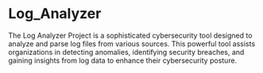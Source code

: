 # Log_Analyzer
The Log Analyzer Project is a sophisticated cybersecurity tool designed to analyze and parse log files from various sources. This powerful tool assists organizations in detecting anomalies, identifying security breaches, and gaining insights from log data to enhance their cybersecurity posture.
